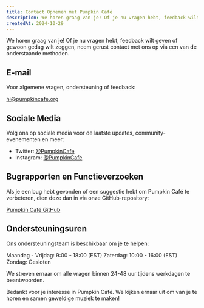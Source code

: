 ```yaml
---
title: Contact Opnemen met Pumpkin Café
description: We horen graag van je! Of je nu vragen hebt, feedback wilt geven of gewoon gedag wilt zeggen, neem gerust contact met ons op via een van de onderstaande methoden.
createdAt: 2024-10-29
---
```


We horen graag van je! Of je nu vragen hebt, feedback wilt geven of gewoon gedag wilt zeggen, neem gerust contact met ons op via een van de onderstaande methoden.

## E-mail

Voor algemene vragen, ondersteuning of feedback:

[hi@pumpkincafe.org](mailto:hi@pumpkincafe.org)

## Sociale Media

Volg ons op sociale media voor de laatste updates, community-evenementen en meer:

- Twitter: [@PumpkinCafe](https://twitter.com/pumpkin-cafe)
- Instagram: [@PumpkinCafe](https://instagram.com/pumpkin-cafe)

## Bugrapporten en Functieverzoeken

Als je een bug hebt gevonden of een suggestie hebt om Pumpkin Café te verbeteren, dien deze dan in via onze GitHub-repository:

[Pumpkin Café GitHub](https://github.com/ZissyW/pumpkin-cafe)

## Ondersteuningsuren

Ons ondersteuningsteam is beschikbaar om je te helpen:

Maandag - Vrijdag: 9:00 - 18:00 (EST)
Zaterdag: 10:00 - 16:00 (EST)
Zondag: Gesloten

We streven ernaar om alle vragen binnen 24-48 uur tijdens werkdagen te beantwoorden.

Bedankt voor je interesse in Pumpkin Café. We kijken ernaar uit om van je te horen en samen geweldige muziek te maken! 